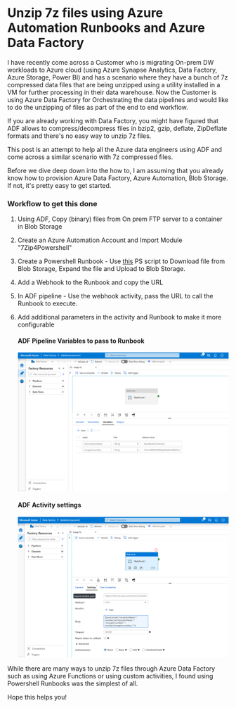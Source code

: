 # Unzip 7z files using Azure Automation Runbooks and Azure Data Factory

I have recently come across a Customer who is migrating On-prem DW workloads to Azure cloud (using Azure Synapse Analytics, Data Factory, Azure Storage, Power BI) and has a scenario where they have a bunch of 7z compressed data files that are being unzipped using a utility installed in a VM for further processing in their data warehouse. Now the Customer is using Azure Data Factory for Orchestrating the data pipelines and would like to do the unzipping of files as part of the end to end workflow.

If you are already working with Data Factory, you might have figured that ADF allows to compress/decompress files in bzip2, gzip, deflate, ZipDeflate formats and there's no easy way to unzip 7z files.

This post is an attempt to help all the Azure data engineers using ADF and come across a similar scenario with 7z compressed files.

Before we dive deep down into the how to, I am assuming that you already know how to provision Azure Data Factory, Azure Automation, Blob Storage.  If not, it's pretty easy to get started.

### Workflow to get this done
  1. Using ADF, Copy (binary) files from On prem FTP server to a container in Blob Storage  
  2. Create an Azure Automation Account and Import Module "7Zip4Powershell"   
  3. Create a Powershell Runbook - Use [this](https://github.com/KiranKalyanam/KK-Data-AI/blob/master/Unzip7z.ps1) PS script  to Download file from Blob Storage, Expand the file and Upload to Blob Storage. 
  4. Add a Webhook to the Runbook and copy the URL  
  5. In ADF pipeline - Use the webhook activity, pass the URL to call the Runbook to execute. 
  6. Add additional parameters in the activity and Runbook to make it more configurable
  
      #### ADF Pipeline Variables to pass to Runbook
      
      ![ADF pipeline](https://github.com/KiranKalyanam/KK-Data-AI/blob/master/Capture2.PNG)
      
      #### ADF Activity settings
  
      ![ADF pipeline](https://github.com/KiranKalyanam/KK-Data-AI/blob/master/Capture1.PNG)


While there are many ways to unzip 7z files through Azure Data Factory such as using Azure Functions or using custom activities, I found using Powershell Runbooks was the simplest of all.

Hope this helps you!

